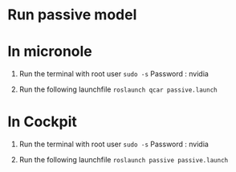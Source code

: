# Run passive model

# In micronole
1. Run the terminal with root user
   `sudo -s`
   Password : nvidia

2. Run the following launchfile
   `roslaunch qcar passive.launch`

# In Cockpit
1. Run the terminal with root user
   `sudo -s`
   Password : nvidia

2. Run the following launchfile
   `roslaunch passive passive.launch`

